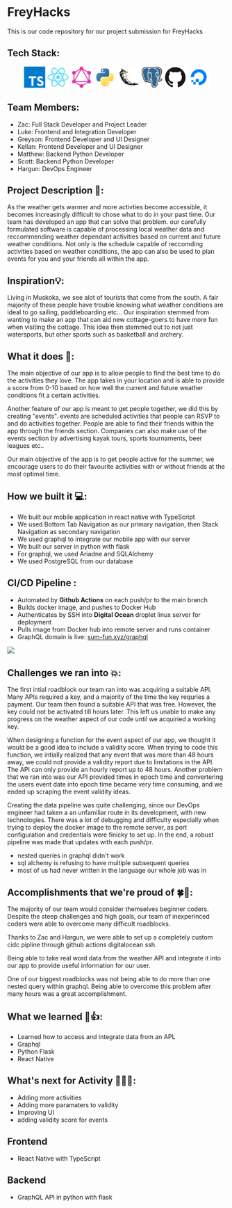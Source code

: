 # FreyHacks
This is our code repository for our project submission for FreyHacks

## Tech Stack:
<div align="center">
<img src="https://raw.githubusercontent.com/devicons/devicon/master/icons/typescript/typescript-original.svg" alt="typescript" width="50rem" height="50rem" />
<img src="https://raw.githubusercontent.com/devicons/devicon/master/icons/react/react-original.svg" alt="react" width="50rem" height="50rem" />
<img src="https://raw.githubusercontent.com/devicons/devicon/master/icons/graphql/graphql-plain.svg" alt="graphql" width="50rem" height="50rem" /> 
<img src="https://raw.githubusercontent.com/devicons/devicon/master/icons/python/python-original.svg" alt="python" width="50rem" height="50rem" /> 
<img src="https://raw.githubusercontent.com/devicons/devicon/master/icons/flask/flask-original.svg" alt="flask" width="50rem" height="50rem" /> 
<!-- <img src=".github/flask-original.svg" alt="flask" width="50rem" height="50rem" />  -->
<img src="https://raw.githubusercontent.com/devicons/devicon/master/icons/postgresql/postgresql-original.svg" alt="postgresql" width="50rem" height="50rem" /> 
<img src="https://raw.githubusercontent.com/devicons/devicon/master/icons/github/github-original.svg" alt="github" width="50rem" height="50rem" /> 
<img src="https://raw.githubusercontent.com/devicons/devicon/master/icons/digitalocean/digitalocean-original.svg" alt="digitalocean" width="50rem" height="50rem" /> 
</div>

## Team Members:
* Zac: Full Stack Developer and Project Leader
* Luke: Frontend and Integration Developer
* Greyson: Frontend Developer and UI Designer
* Kellan: Frontend Developer and UI Designer
* Matthew: Backend Python Developer 
* Scott: Backend Python Developer
* Hargun: DevOps Engineer

## Project Description 📝:

As the weather gets warmer and more activties become accessible, it becomes increasingly difficult to chose what to do in your past time. Our team has developed an app that can solve that problem. our carefully formulated software is capable of processing local weather data and reccommending weather dependant activities based on current and future weather conditions. Not only is the schedule capable of reccomding activities based on weather conditions, the app can also be used to plan events for you and your friends all within the app.

## Inspiration💡:

Living in Muskoka, we see alot of tourists that come from the south. A fair majority of these people have trouble knowing what weather conditions are ideal to go sailing, paddleboarding etc... Our inspiration stemmed from wanting to make an app that can aid new cottage-goers to have more fun when visiting the cottage. This idea then stemmed out to not just watersports, but other sports such as basketball and archery.


## What it does 📱:

The main objective of our app is to allow people to find the best time to do the activities they love. The app takes in your location and is able to provide a score from 0-10 based on how well the current and future weather conditions fit a certain activities.

 Another feature of our app is meant to get people together, we did this by creating "events". events are scheduled activities that people can RSVP to and do activities together. People are able to find their friends within the app through the friends section. Companies can also make use of the events section by advertising kayak tours, sports tournaments, beer leagues etc..

 Our main objective of the app is to get people active for the summer, we encourage users to do their favourite activities with or without friends at the most optimal time.


## How we built it 💻:
- We built our mobile application in react native with TypeScript
- We used Bottom Tab Navigation as our primary navigation, then Stack Navigation as secondary navigation
- We used graphql to integrate our mobile app with our server
- We built our server in python with flask
- For graphql, we used Ariadne and SQLAlchemy
- We used PostgreSQL from our database


## CI/CD Pipeline :
- Automated by **Github Actions** on each push/pr to the main branch
- Builds docker image, and pushes to Docker Hub
- Authenticates by SSH into **Digital Ocean** droplet linux server for deployment
- Pulls image from Docker hub into remote server and runs container
- GraphQL domain is live: [sum-fun.xyz/graphql](sum-fun.xyz/graphql)

<img src="https://media.discordapp.net/attachments/929889176097275928/990483858258546758/non-transparent.png?width=538&height=663">




## Challenges we ran into 💥:

The first intial roadblock our team ran into was acquiring a suitable API. Many APIs required a key, and a majority of the time the key requries a payment. Our team then found a suitable API that was free. However, the key could not be activated till hours later. This left us unable to make any progress on the weather aspect of our code until we acquiried a working key. 

When designing a function for the event aspect of our app, we thought it would be a good idea to include a validity score. When trying to code this function, we intially realized that any event that was more than 48 hours away, we could not provide a validity report due to limitations in the API. The API can only provide an hourly report up to 48 hours. Another problem that we ran into was our API provided times in epoch time and convertering the users event date into epoch time became very time consuming, and we ended up scraping the event validity ideas.

Creating the data pipeline was quite challenging, since our DevOps engineer had taken a an unfamiliar route in its development, with new technologies. There was a lot of debugging and difficulty especially when trying to deploy the docker image to the remote server, as port configuration and credentials were finicky to set up. In the end, a robust pipeline was made that updates with each push/pr.

- nested queries in graphql didn't work
- sql alchemy is refusing to have multiple subsequent queries
- most of us had never written in the language our whole job was in

## Accomplishments that we're proud of 🍀🍾:

The majority of our team would consider themselves beginner coders. Despite the steep challenges and high goals, our team of inexperinced coders were able to overcome many difficult roadblocks. 

Thanks to Zac and Hargun, we were able to set up a completely custom cidc pipline through github actions digitalocean ssh.

Being able to take real word data from the weather API and integrate it into our app to provide useful information for our user.

One of our biggest roadblocks was not being able to do more than one nested query within graphql. Being able to overcome this problem after many hours was a great accomplishment.

## What we learned 🧠👍:

- Learned how to access and integrate data from an APL
- Graphql
- Python Flask
- React Native

## What's next for Activity 🥚🐣🐥:

- Adding more activities
- Adding more paramaters to validity
- Improving UI
- adding validity score for events

## Frontend
- React Native with TypeScript

## Backend
- GraphQL API in python with flask

